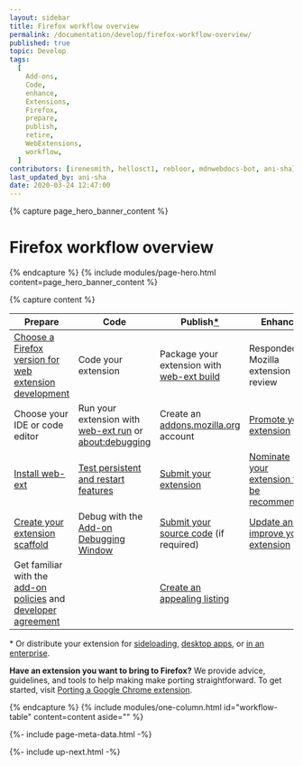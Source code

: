 ```yaml
---
layout: sidebar
title: Firefox workflow overview
permalink: /documentation/develop/firefox-workflow-overview/
published: true
topic: Develop
tags:
  [
    Add-ons,
    Code,
    enhance,
    Extensions,
    Firefox,
    prepare,
    publish,
    retire,
    WebExtensions,
    workflow,
  ]
contributors: [irenesmith, hellosct1, rebloor, mdnwebdocs-bot, ani-sha]
last_updated_by: ani-sha
date: 2020-03-24 12:47:00
---
```


{% capture page_hero_banner_content %}

# Firefox workflow overview

{% endcapture %}
{% include modules/page-hero.html
    content=page_hero_banner_content
%}

{% capture content %}

<table>
    <thead>
        <tr>
            <th>Prepare</th>
            <th>Code</th>
            <th>Publish<a href="#distribute-extension">*</a></th>
            <th>Enhance</th>
            <th>Retire</th>
        </tr>
    </thead>
    <tbody>
        <tr>
            <td><a href="/documentation/develop/choosing-a-firefox-version-for-extension-development">Choose a Firefox version for web extension development</a></td>
            <td>Code your extension</td>
            <td> Package your extension with <a href="/documentation/develop/getting-started-with-web-ext#packaging-your-extension">web-ext build</a></td>
            <td> Responded to Mozilla extension review</td>
            <td><a href="/documentation/manage/retiring-your-extension">Retire your extension</a></td>
        </tr>
        <tr>
            <td>Choose your IDE or code editor</td>
            <td>Run your extension with <a href="/documentation/develop/getting-started-with-web-ext#testing-out-an-extension">web-ext run</a> or <a href="/documentation/develop/temporary-installation-in-firefox/">about:debugging</a></td>
            <td>Create an <a href="https://addons.mozilla.org">addons.mozilla.org</a> account</td>
          <td><a href="/documentation/publish/promoting-your-extension/">Promote your extension</a></td>
            <td></td>
        </tr>
        <tr>
            <td><a href="/documentation/develop/getting-started-with-web-ext/">Install web-ext</a></td>
            <td><a href="/documentation/develop/testing-persistent-and-restart-features/">Test persistent and restart features</a></td>
            <td><a href="/documentation/publish/submitting-an-add-on">Submit your extension</a></td>
            <td><a href="https://blog.mozilla.org/addons/2019/04/08/recommended-extensions-program-coming-soon/">Nominate your extension to be recommended</a></td>
            <td></td>
        </tr>
        <tr>
            <td><a href="https://webextensions.in/">Create your extension scaffold</a></td>
            <td>Debug with the <a href="https://developer.mozilla.org/docs/Tools/Browser_Toolbox/">Add-on Debugging Window</a></td>
            <td><a href="/documentation/publish/source-code-submission/">Submit your source code</a> (if required)</td>
            <td><a href="/documentation/manage/updating-your-extension/">Update and improve your extension</a></td>
            <td></td>
        </tr>
        <tr>
            <td>Get familiar with the <a href="/documentation/publish/add-on-policies/">add-on policies</a> and <a href="/documentation/publish/firefox-add-on-distribution-agreement/">developer agreement</a></td>
            <td></td>
            <td><a href="/documentation/develop/create-an-appealing-listing/">Create an appealing listing</a></td>
            <td></td>
            <td></td>
        </tr>
    </tbody>
</table>

<p id="distribute-extension">* Or distribute your extension for <a href="/documentation/publish/distribute-sideloading/">sideloading</a>, <a href="/documentation/publish/distribute-for-desktop-apps/">desktop apps</a>, or <a href="/documentation/enterprise/enterprise-distribution/">in an enterprise</a>.</p>

**Have an extension you want to bring to Firefox?** We provide advice, guidelines, and tools to help making make porting straightforward. To get started, visit [Porting a Google Chrome extension](/documentation/develop/porting-a-google-chrome-extension/).

{% endcapture %}
{% include modules/one-column.html
    id="workflow-table"
    content=content
    aside=""
%}

<!-- Meta Data -->

{%- include page-meta-data.html -%}

<!-- END: Meta Data -->

<!-- Up Next -->

{%- include up-next.html -%}

<!-- END: Up Next -->
